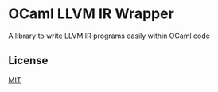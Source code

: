 # OCaml LLVM IR Wrapper

A library to write LLVM IR programs easily within OCaml code

## License
[MIT](https://choosealicense.com/licenses/mit/)
